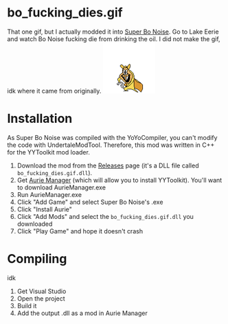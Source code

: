 # bo_fucking_dies.gif

That one gif, but I actually modded it into [Super Bo Noise](https://puffballspeakerbox.itch.io/super-bo-noise). Go to Lake Eerie and watch Bo Noise fucking die from drinking the oil. I did not make the gif, idk where it came from originally.
![bo_fucking_dies.gif](gif_used_in_readme.gif)

# Installation

As Super Bo Noise was compiled with the YoYoCompiler, you can't modify the code with UndertaleModTool. Therefore, this mod was written in C++ for the YYToolkit mod loader.

1. Download the mod from the [Releases](/CST1229/bo_fucking_dies.gif/releases) page (it's a DLL file called `bo_fucking_dies.gif.dll`).
2. Get [Aurie Manager](https://github.com/AurieFramework/Aurie/releases) (which will allow you to install YYToolkit). You'll want to download AurieManager.exe 
3. Run AurieManager.exe
4. Click "Add Game" and select Super Bo Noise's .exe
5. Click "Install Aurie"
6. Click "Add Mods" and select the `bo_fucking_dies.gif.dll` you downloaded
7. Click "Play Game" and hope it doesn't crash

# Compiling

idk

1. Get Visual Studio
2. Open the project
3. Build it
4. Add the output .dll as a mod in Aurie Manager